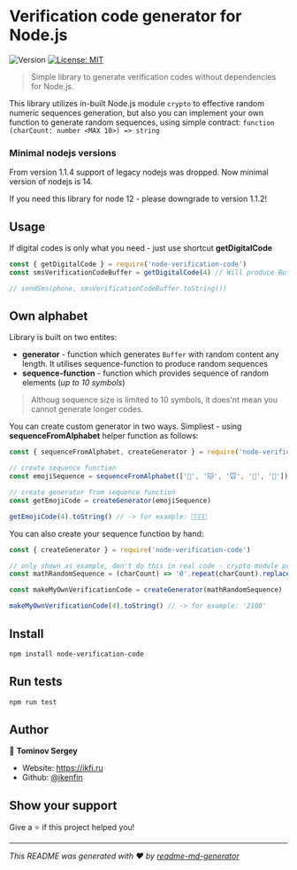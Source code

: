 # Verification code generator for Node.js

![Version](https://img.shields.io/badge/version-1.0.0-blue.svg?cacheSeconds=2592000)
[![License: MIT](https://img.shields.io/badge/License-MIT-yellow.svg)](#)

> Simple library to generate verification codes without dependencies for Node.js.

This library utilizes in-built Node.js module `crypto` to effective random numeric sequences generation, but also you can implement your own function to generate random sequences, using simple contract: `function (charCount: number <MAX 10>) => string`

### Minimal nodejs versions

From version 1.1.4 support of legacy nodejs was dropped. Now minimal version of nodejs is 14.

If you need this library for node 12 - please downgrade to version 1.1.2!

## Usage

If digital codes is only what you need - just use shortcut **getDigitalCode**

```js
const { getDigitalCode } = require('node-verification-code')
const smsVerificationCodeBuffer = getDigitalCode(4) // Will produce Buffer contains 4 random digits

// sendSms(phone, smsVerificationCodeBuffer.toString())
```

## Own alphabet

Library is built on two entites:

* **generator** - function which generates `Buffer` with random content any length. It utilises sequence-function to produce random sequences
* **sequence-function** - function which provides sequence of random elements (*up to 10 symbols*)

> Althoug sequence size is limited to 10 symbols, it does'nt mean you cannot generate longer codes.

You can create custom generator in two ways. Simpliest - using **sequenceFromAlphabet** helper function as follows:

```js
const { sequenceFromAlphabet, createGenerator } = require('node-verification-code')

// create sequence function
const emojiSequence = sequenceFromAlphabet(['🐶', '🐱', '🐭', '🐹', '🐰'])

// create generator from sequence function
const getEmojiCode = createGenerator(emojiSequence)

getEmojiCode(4).toString() // -> for example: 🐹🐭🐹🐰
```

You can also create your sequence function by hand:

```js
const { createGenerator } = require('node-verification-code')

// only shown as example, don't do this in real code - crypto module produces better results
const mathRandomSequence = (charCount) => '0'.repeat(charCount).replaceAll('0', () => Math.floor(Math.random() * 10))

const makeMyOwnVerificationCode = createGenerator(mathRandomSequence)

makeMyOwnVerificationCode(4).toString() // -> for example: '2108'
```

## Install

```sh
npm install node-verification-code
```

## Run tests

```sh
npm run test
```

## Author

👤 **Tominov Sergey**

* Website: https://ikfi.ru
* Github: [@ikenfin](https://github.com/ikenfin)

## Show your support

Give a ⭐️ if this project helped you!

---

_This README was generated with ❤️ by [readme-md-generator](https://github.com/kefranabg/readme-md-generator)_
